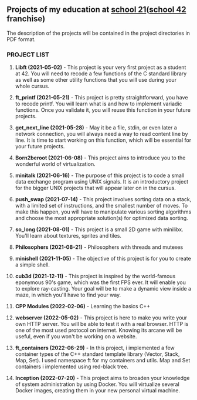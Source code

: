 ## Projects of my education at [school 21](https://21-school.ru/)([school 42](https://42.fr/en/homepage/) franchise)

The description of the projects will be contained in the project directories in PDF format.

### PROJECT LIST

1. **Libft (2021-05-02)** - This project is your very first project as a student at 42. You will need to recode a few functions of the C standard library as well as some other utility functions that you will use during your whole cursus.

2. **ft_printf (2021-05-21)** - This project is pretty straightforward, you have to recode printf. You will learn what is and how to implement variadic functions. Once you validate it, you will reuse this function in your future projects.

3. **get_next_line (2021-05-28)** - May it be a file, stdin, or even later a network connection, you will always need a way to read content line by line. It is time to start working on this function, which will be essential for your future projects.

4. **Born2beroot (2021-06-08)** - This project aims to introduce you to the wonderful world of virtualization.

5. **minitalk (2021-06-16)** - The purpose of this project is to code a small data exchange program using UNIX signals. It is an introductory project for the bigger UNIX projects that will appear later on in the cursus.

6. **push_swap (2021-07-14)** - This project involves sorting data on a stack, with a limited set of instructions, and the smallest number of moves. To make this happen, you will have to manipulate various sorting algorithms and choose the most appropriate solution(s) for optimized data sorting.

7. **so_long (2021-08-01)** - This project is a small 2D game with minilibx. You'll learn about textures, sprites and tiles.

8. **Philosophers (2021-08-21)** - Philosophers with threads and mutexes

9. **minishell (2021-11-05)** - The objective of this project is for you to create a simple shell.

10. **cub3d (2021-12-11)** - This project is inspired by the world-famous eponymous 90's game, which was the first FPS ever. It will enable you to explore ray-casting. Your goal will be to make a dynamic view inside a maze, in which you'll have to find your way.

11. **CPP Modules (2022-02-06)** - Learning the basics С++

12. **webserver (2022-05-02)** - This project is here to make you write your own HTTP server. You will be able to test it with a real browser. HTTP is one of the most used protocol on internet. Knowing its arcane will be useful, even if you won't be working on a website.

13. **ft_containers (2022-06-29)** - In this project, i implemented a few container types of the C++ standard template library (Vector, Stack, Map, Set). I used namespace ft for my containers and utils. Map and Set containers i implemented using red-black tree.

14. **Inception (2022-07-20)** - This project aims to broaden your knowledge of system administration by using Docker. You will virtualize several Docker images, creating them in your new personal virtual machine.
